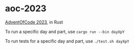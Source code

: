 # aoc-2023
[AdventOfCode 2023](https://adventofcode.com/2023), in Rust

To run a specific day and part, use `cargo run --bin dayXpY`  

To run tests for a specific day and part, use `./test.sh dayXpY`  

